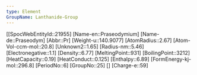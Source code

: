 ```yaml
---
type: Element
GroupName: Lanthanide-Group
---
```

[[SpocWebEntityId::21955]
[Name-en::Praseodymium]
[Name-de::Praseodym]
[Abbr::Pr]
[Weight-u::140.9077]
[AtomRadius::2.67]
[Atom-Vol-ccm-mol::20.8]
[Unknown2::1.65]
[Radius-nm::5.46]
[Electronegative::1.1]
[Density::6.77]
[MeltingPoint::931]
[BoilingPoint::3212]
[HeatCapacity::0.19]
[HeatConduct::0.125]
[Enthalpy::6.89]
[FormEnergy-kj-mol::296.8]
[PeriodNo::6]
[GroupNo::25]
[]
[Charge-e::59]


